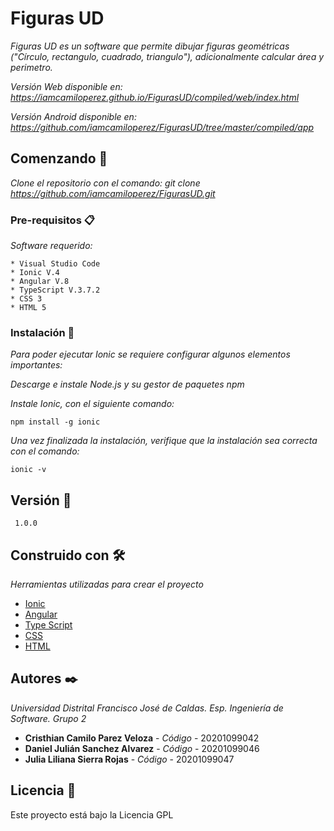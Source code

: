 # Figuras UD

_Figuras UD es un software que permite dibujar figuras geométricas ("Círculo, rectangulo, cuadrado, triangulo"), adicionalmente calcular área y perimetro._

_Versión Web disponible en: https://iamcamiloperez.github.io/FigurasUD/compiled/web/index.html_

_Versión Android disponible en: https://github.com/iamcamiloperez/FigurasUD/tree/master/compiled/app_

## Comenzando 🚀

_Clone el repositorio con el comando: git clone https://github.com/iamcamiloperez/FigurasUD.git_


### Pre-requisitos 📋

_Software requerido:_

```
* Visual Studio Code
* Ionic V.4
* Angular V.8
* TypeScript V.3.7.2
* CSS 3
* HTML 5
```

### Instalación 🔧

_Para poder ejecutar Ionic se requiere configurar algunos elementos importantes:_

_Descarge e instale Node.js y su gestor de paquetes npm_

_Instale Ionic, con el siguiente comando:_

```
npm install -g ionic
```

_Una vez finalizada la instalación, verifique que la instalación sea correcta con el comando:_

```
ionic -v
```

## Versión 📌

```
 1.0.0
```

## Construido con 🛠️

_Herramientas utilizadas para crear el proyecto_

* [Ionic](https://ionicframework.com/docs/v4) 
* [Angular](https://v8.angular.io/docs) 
* [Type Script](https://www.typescriptlang.org/docs/handbook/release-notes/typescript-3-7.html) 
* [CSS](https://www.w3schools.com/css/) 
* [HTML](https://www.w3schools.com/html/default.asp)


## Autores ✒️
_Universidad Distrital Francisco José de Caldas._
_Esp. Ingeniería de Software._
_Grupo 2_

* **Cristhian Camilo Parez Veloza** - *Código* - 20201099042
* **Daniel Julián Sanchez Alvarez** - *Código* - 20201099046
* **Julia Liliana Sierra Rojas** - *Código* - 20201099047


## Licencia 📄

Este proyecto está bajo la Licencia GPL 


